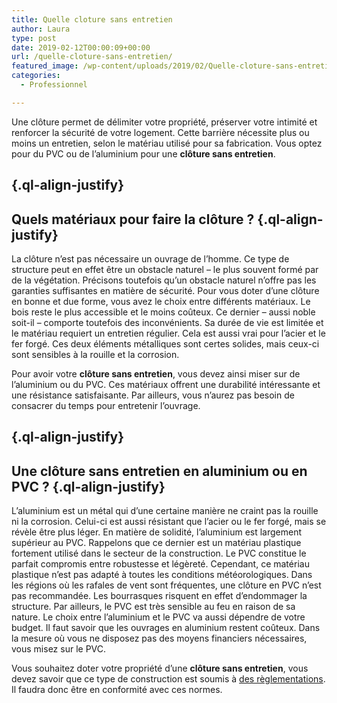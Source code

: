 ```yaml
---
title: Quelle cloture sans entretien
author: Laura
type: post
date: 2019-02-12T00:00:09+00:00
url: /quelle-cloture-sans-entretien/
featured_image: /wp-content/uploads/2019/02/Quelle-cloture-sans-entretien-1.jpg
categories:
  - Professionnel

---
```

<p class="ql-align-justify">
  Une clôture permet de délimiter votre propriété, préserver votre intimité et renforcer la sécurité de votre logement. Cette barrière nécessite plus ou moins un entretien, selon le matériau utilisé pour sa fabrication. Vous optez pour du PVC ou de l’aluminium pour une <strong>clôture sans entretien</strong>.
</p>

##  {.ql-align-justify}

## Quels matériaux pour faire la clôture ? {.ql-align-justify}

<p class="ql-align-justify">
</p>

<p class="ql-align-justify">
  La clôture n’est pas nécessaire un ouvrage de l’homme. Ce type de structure peut en effet être un obstacle naturel – le plus souvent formé par de la végétation. Précisons toutefois qu’un obstacle naturel n’offre pas les garanties suffisantes en matière de sécurité. Pour vous doter d’une clôture en bonne et due forme, vous avez le choix entre différents matériaux. Le bois reste le plus accessible et le moins coûteux. Ce dernier – aussi noble soit-il – comporte toutefois des inconvénients. Sa durée de vie est limitée et le matériau requiert un entretien régulier. Cela est aussi vrai pour l’acier et le fer forgé. Ces deux éléments métalliques sont certes solides, mais ceux-ci sont sensibles à la rouille et la corrosion.
</p>

<p class="ql-align-justify">
</p>

<p class="ql-align-justify">
  Pour avoir votre <strong>clôture sans entretien</strong>, vous devez ainsi miser sur de l’aluminium ou du PVC. Ces matériaux offrent une durabilité intéressante et une résistance satisfaisante. Par ailleurs, vous n’aurez pas besoin de consacrer du temps pour entretenir l’ouvrage.
</p>

##  {.ql-align-justify}

## Une clôture sans entretien en aluminium ou en PVC ? {.ql-align-justify}

<p class="ql-align-justify">
</p>

<p class="ql-align-justify">
  L’aluminium est un métal qui d’une certaine manière ne craint pas la rouille ni la corrosion. Celui-ci est aussi résistant que l’acier ou le fer forgé, mais se révèle être plus léger. En matière de solidité, l’aluminium est largement supérieur au PVC. Rappelons que ce dernier est un matériau plastique fortement utilisé dans le secteur de la construction. Le PVC constitue le parfait compromis entre robustesse et légèreté. Cependant, ce matériau plastique n’est pas adapté à toutes les conditions météorologiques. Dans les régions où les rafales de vent sont fréquentes, une clôture en PVC n’est pas recommandée. Les bourrasques risquent en effet d’endommager la structure. Par ailleurs, le PVC est très sensible au feu en raison de sa nature. Le choix entre l’aluminium et le PVC va aussi dépendre de votre budget. Il faut savoir que les ouvrages en aluminium restent coûteux. Dans la mesure où vous ne disposez pas des moyens financiers nécessaires, vous misez sur le PVC.
</p>

<p class="ql-align-justify">
</p>

<p class="ql-align-justify">
  Vous souhaitez doter votre propriété d’une <strong>clôture sans entretien</strong>, vous devez savoir que ce type de construction est soumis à <a href="https://www.gerbeaud.com/jardin/fiches/cloturer-son-jardin,1510.html" target="_blank">des règlementations</a>. Il faudra donc être en conformité avec ces normes.
</p>